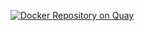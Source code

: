 [![Docker Repository on Quay](https://quay.io/repository/mirrorhub/client/status "Docker Repository on Quay")](https://quay.io/repository/mirrorhub/client)
